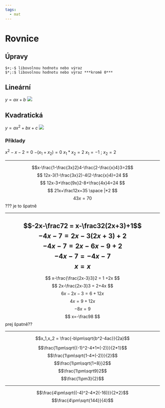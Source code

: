 ```yaml
---
tags:
  - mat
---
```

# Rovnice
## Úpravy
```ad-sentence
$+;-$ libovolnou hodnotu nebo výraz
$*;:$ libovolnou hodnotu nebo výraz ***kromě 0***
```

## Lineární
$y = ax + b$
![](Pasted%20image%2020211112103252.png)
## Kvadratická
$y = ax^2 + bx + c$
![](Pasted%20image%2020211112103236.png)
### Příklady
$x^2-x-2=0$
$-(x_1+x_2)=0$
$x_1*x_2=2$
$x_1 = -1$ ; $x_2 = 2$



---
$$x-\frac{1-\frac{3x}2}4-\frac{2-\frac{x}4}3=2$$
$$
12x-3(1-\frac{3x}2)-4(2-\frac{x}4)=24
$$
$$
12x-3+\frac{9x}2-8+\frac{4x}4=24
$$
$$
21x+\frac12x=35 \space |*2
$$
$$
43x=70
$$
??? je to špatně

---



$$-2x-\frac72 = x-\frac32(2x+3)+1$$
$$
-4x-7=2x-3(2x+3)+2
$$
$$
-4x-7=2x-6x-9+2
$$
$$
-4x-7=-4x-7
$$
$$
x=x
$$
---

$$
x-\frac{\frac{2x-3}3}2 = 1 +2x
$$
$$
2x-\frac{2x-3}3 = 2+4x
$$
$$
6x-2x-3=6+12x
$$
$$
4x=9+12x
$$
$$
-8x=9
$$
$$
x=-\frac98
$$
prej špatně??

---

$$x_1,x_2 = \frac{-b\pm\sqrt{b^2-4ac}}{2a}$$

$$\frac{1\pm\sqrt{(-1)^2-4*1*(-2)}}{2*1}$$
$$\frac{1\pm\sqrt{1-4*(-2)}}{2}$$
$$\frac{1\pm\sqrt{1+8}}2$$
$$\frac{1\pm\sqrt9}2$$
$$\frac{1\pm3}{2}$$

---
$$\frac{4\pm\sqrt{(-4)^2-4*2(-16)}}{2*2}$$
$$\frac{4\pm\sqrt{144}}{4}$$
